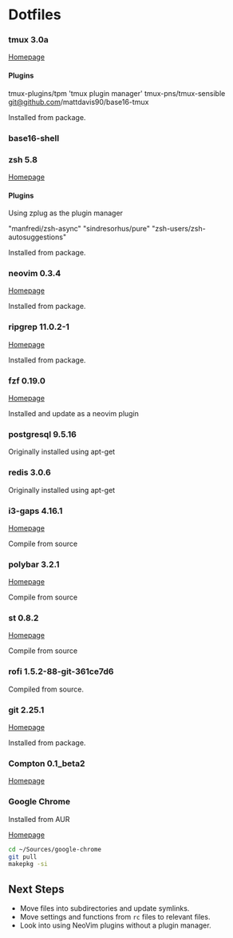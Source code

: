 # Dotfiles

###  tmux 3.0a

[Homepage](https://github.com/tmux/tmux)

#### Plugins

tmux-plugins/tpm 'tmux plugin manager'
tmux-pns/tmux-sensible
git@github.com/mattdavis90/base16-tmux

Installed from package.

###  base16-shell

###  zsh 5.8

[Homepage](https://github.com/zsh-users/zsh/)

#### Plugins

Using zplug as the plugin manager

"manfredi/zsh-async"
"sindresorhus/pure"
"zsh-users/zsh-autosuggestions"

Installed from package.

###  neovim 0.3.4

[Homepage](https://github.com/neovim/neovim)

Installed from package.

###  ripgrep 11.0.2-1

[Homepage](https://github.com/BurntSushi/ripgrep)

Installed from package.

###  fzf 0.19.0

[Homepage](https://github.com/junegunn/fzf#as-vim-plugin)

Installed and update as a neovim plugin

###  postgresql 9.5.16

Originally installed using apt-get

###  redis 3.0.6

Originally installed using apt-get

###  i3-gaps 4.16.1

[Homepage](https://github.com/Airblader/i3)

Compile from source

###  polybar 3.2.1

[Homepage](https://github.com/jaagr/polybar)

Compile from source

###  st 0.8.2

[Homepage](https://st.suckless.org/)

Compile from source

###  rofi 1.5.2-88-git-361ce7d6

Compiled from source.

### git 2.25.1

[Homepage](https://git-scm.com/)

Installed from package.

### Compton 0.1_beta2

[Homepage](https://github.com/chjj/compton)

### Google Chrome

Installed from AUR

[Homepage](https://aur.archlinux.org/packages/google-chrome/)

```bash
cd ~/Sources/google-chrome
git pull
makepkg -si
```

## Next Steps

-  Move files into subdirectories and update symlinks.
-  Move settings and functions from `rc` files to relevant files.
-  Look into using NeoVim plugins without a plugin manager.

